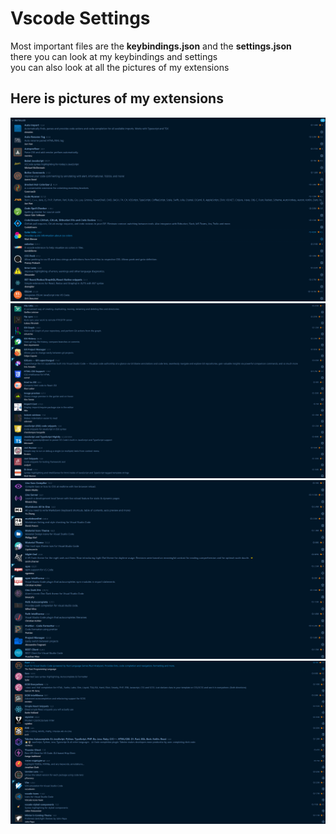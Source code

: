 # Vscode Settings

Most important files are the **keybindings.json** and the **settings.json**  
there you can look at my keybindings and settings  
you can also look at all the pictures of my extensions  

## Here is pictures of my extensions

![Picture 1](Pictures%20of%20all%20my%20extensions/Code_RNpRJmqUmN.png)
![Picture 2](Pictures%20of%20all%20my%20extensions/Code_12q6glGhwo.png)
![Picture 3](Pictures%20of%20all%20my%20extensions/Code_ATHyhouAR5.png)
![Picture 4](Pictures%20of%20all%20my%20extensions/Code_GlyPhxDYqD.png)
